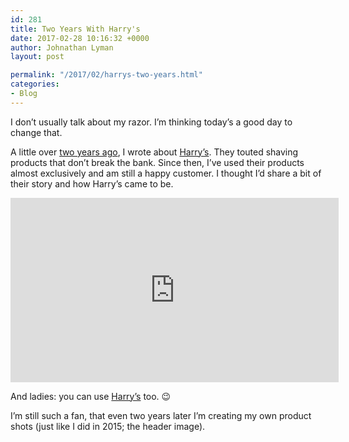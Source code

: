 ```yaml
---
id: 281
title: Two Years With Harry's
date: 2017-02-28 10:16:32 +0000
author: Johnathan Lyman
layout: post

permalink: "/2017/02/harrys-two-years.html"
categories:
- Blog
---
```

<div class="kg-card-markdown"><p>I don’t usually talk about my razor. I’m thinking today’s a good day to change that.</p><p>A little over <a href="https://johnathan.org/harrys/">two years ago</a>, I wrote about <a href="https://harrys.com">Harry’s</a>. They touted shaving products that don’t break the bank. Since then, I’ve used their products almost exclusively and am still a happy customer. I thought I’d share a bit of their story and how Harry’s came to be.</p><iframe allowfullscreen="" frameborder="0" height="295" src="https://www.youtube.com/embed/eYWCUGmGuss?feature=oembed" width="525"></iframe><p>And ladies: you can use <a href="https://harrys.com">Harry’s</a> too. 😉</p><p>I’m still such a fan, that even two years later I’m creating my own product shots (just like I did in 2015; the header image).</p></div>